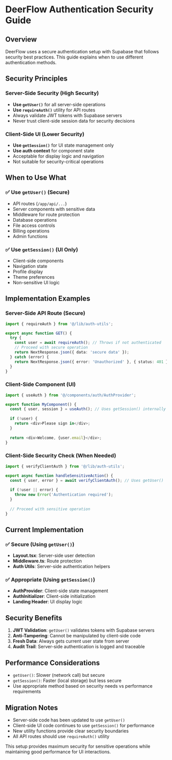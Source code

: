 # DeerFlow Authentication Security Guide

## Overview

DeerFlow uses a secure authentication setup with Supabase that follows security best practices. This guide explains when to use different authentication methods.

## Security Principles

### Server-Side Security (High Security)
- **Use `getUser()`** for all server-side operations
- **Use `requireAuth()`** utility for API routes
- Always validate JWT tokens with Supabase servers
- Never trust client-side session data for security decisions

### Client-Side UI (Lower Security)
- **Use `getSession()`** for UI state management only
- **Use auth context** for component state
- Acceptable for display logic and navigation
- Not suitable for security-critical operations

## When to Use What

### ✅ Use `getUser()` (Secure)
- API routes (`/app/api/...`)
- Server components with sensitive data
- Middleware for route protection
- Database operations
- File access controls
- Billing operations
- Admin functions

### ✅ Use `getSession()` (UI Only)
- Client-side components
- Navigation state
- Profile display
- Theme preferences
- Non-sensitive UI logic

## Implementation Examples

### Server-Side API Route (Secure)
```typescript
import { requireAuth } from '@/lib/auth-utils';

export async function GET() {
  try {
    const user = await requireAuth(); // Throws if not authenticated
    // Proceed with secure operation
    return NextResponse.json({ data: 'secure data' });
  } catch (error) {
    return NextResponse.json({ error: 'Unauthorized' }, { status: 401 });
  }
}
```

### Client-Side Component (UI)
```typescript
import { useAuth } from '@/components/auth/AuthProvider';

export function MyComponent() {
  const { user, session } = useAuth(); // Uses getSession() internally
  
  if (!user) {
    return <div>Please sign in</div>;
  }
  
  return <div>Welcome, {user.email}</div>;
}
```

### Client-Side Security Check (When Needed)
```typescript
import { verifyClientAuth } from '@/lib/auth-utils';

export async function handleSensitiveAction() {
  const { user, error } = await verifyClientAuth(); // Uses getUser()
  
  if (!user || error) {
    throw new Error('Authentication required');
  }
  
  // Proceed with sensitive operation
}
```

## Current Implementation

### ✅ Secure (Using `getUser()`)
- **Layout.tsx**: Server-side user detection
- **Middleware.ts**: Route protection
- **Auth Utils**: Server-side authentication helpers

### ✅ Appropriate (Using `getSession()`)
- **AuthProvider**: Client-side state management
- **AuthInitializer**: Client-side initialization
- **Landing Header**: UI display logic

## Security Benefits

1. **JWT Validation**: `getUser()` validates tokens with Supabase servers
2. **Anti-Tampering**: Cannot be manipulated by client-side code
3. **Fresh Data**: Always gets current user state from server
4. **Audit Trail**: Server-side authentication is logged and traceable

## Performance Considerations

- `getUser()`: Slower (network call) but secure
- `getSession()`: Faster (local storage) but less secure
- Use appropriate method based on security needs vs performance requirements

## Migration Notes

- Server-side code has been updated to use `getUser()`
- Client-side UI code continues to use `getSession()` for performance
- New utility functions provide clear security boundaries
- All API routes should use `requireAuth()` utility

This setup provides maximum security for sensitive operations while maintaining good performance for UI interactions. 